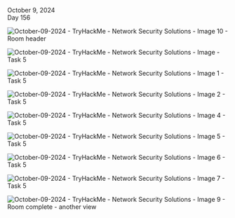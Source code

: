 October 9, 2024<br>
Day 156<br>


![October-09-2024 - TryHackMe - Network Security Solutions - Image 10 - Room header](https://github.com/user-attachments/assets/07f38f14-29cd-4b1e-ae61-a07353a8b8f6)

![October-09-2024 - TryHackMe - Network Security Solutions - Image  - Task 5](https://github.com/user-attachments/assets/d20dc5ab-cba3-4503-957a-89bea3ba296a)


![October-09-2024 - TryHackMe - Network Security Solutions - Image 1 - Task 5](https://github.com/user-attachments/assets/1c9ce168-3fe3-4936-a5a4-e694010e06eb)


![October-09-2024 - TryHackMe - Network Security Solutions - Image 2 - Task 5](https://github.com/user-attachments/assets/c5ca7bf4-19ef-414b-9d80-cade199cc9f0)



![October-09-2024 - TryHackMe - Network Security Solutions - Image 4 - Task 5](https://github.com/user-attachments/assets/6a42d690-5501-4460-8031-acc92452b2e9)


![October-09-2024 - TryHackMe - Network Security Solutions - Image 5 - Task 5](https://github.com/user-attachments/assets/127585bd-7675-4d23-9565-fdc0fe58575f)


![October-09-2024 - TryHackMe - Network Security Solutions - Image 6 - Task 5](https://github.com/user-attachments/assets/e6abdc63-da3b-45db-9734-d408bd31582f)


![October-09-2024 - TryHackMe - Network Security Solutions - Image 7 - Task 5](https://github.com/user-attachments/assets/12a4c57f-41a6-4036-a4e9-c39404459675)



![October-09-2024 - TryHackMe - Network Security Solutions - Image 9 - Room complete - another view](https://github.com/user-attachments/assets/34f90e9b-1928-4f92-baad-d5d783a2cf31)


